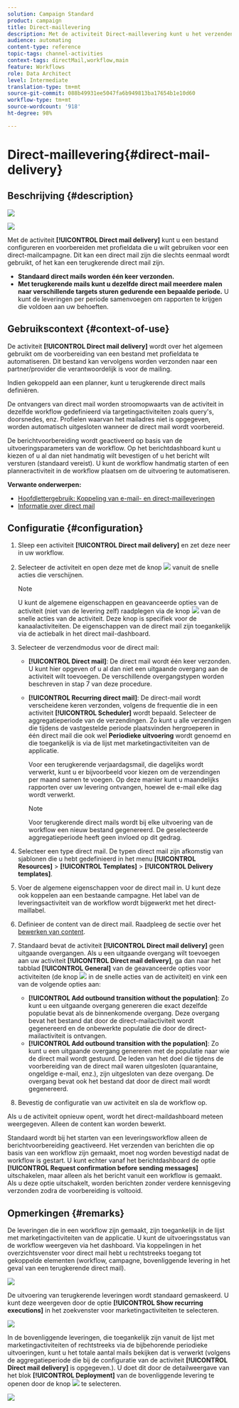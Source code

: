 ```yaml
---
solution: Campaign Standard
product: campaign
title: Direct-maillevering
description: Met de activiteit Direct-maillevering kunt u het verzenden van één e-mail of een terugkerende e-mail in een workflow configureren.
audience: automating
content-type: reference
topic-tags: channel-activities
context-tags: directMail,workflow,main
feature: Workflows
role: Data Architect
level: Intermediate
translation-type: tm+mt
source-git-commit: 088b49931ee5047fa6b949813ba17654b1e10d60
workflow-type: tm+mt
source-wordcount: '918'
ht-degree: 98%

---
```



# Direct-maillevering{#direct-mail-delivery}

## Beschrijving {#description}

![](assets/paper.png)

![](assets/recurrentpaper.png)

Met de activiteit **[!UICONTROL Direct mail delivery]** kunt u een bestand configureren en voorbereiden met profieldata die u wilt gebruiken voor een direct-mailcampagne. Dit kan een direct mail zijn die slechts eenmaal wordt gebruikt, of het kan een terugkerende direct mail zijn.

* **Standaard direct mails worden één keer verzonden.**
* **Met terugkerende mails kunt u dezelfde direct mail meerdere malen naar verschillende targets sturen gedurende een bepaalde periode.** U kunt de leveringen per periode samenvoegen om rapporten te krijgen die voldoen aan uw behoeften.

## Gebruikscontext {#context-of-use}

De activiteit **[!UICONTROL Direct mail delivery]** wordt over het algemeen gebruikt om de voorbereiding van een bestand met profieldata te automatiseren. Dit bestand kan vervolgens worden verzonden naar een partner/provider die verantwoordelijk is voor de mailing.

Indien gekoppeld aan een planner, kunt u terugkerende direct mails definiëren.

De ontvangers van direct mail worden stroomopwaarts van de activiteit in dezelfde workflow gedefinieerd via targetingactiviteiten zoals query&#39;s, doorsnedes, enz. Profielen waarvan het mailadres niet is opgegeven, worden automatisch uitgesloten wanneer de direct mail wordt voorbereid.

De berichtvoorbereiding wordt geactiveerd op basis van de uitvoeringsparameters van de workflow. Op het berichtdashboard kunt u kiezen of u al dan niet handmatig wilt bevestigen of u het bericht wilt versturen (standaard vereist). U kunt de workflow handmatig starten of een planneractiviteit in de workflow plaatsen om de uitvoering te automatiseren.

**Verwante onderwerpen:**

* [Hoofdlettergebruik: Koppeling van e-mail- en direct-mailleveringen](../../automating/using/coupling-email-direct-mail.md)
* [Informatie over direct mail](../../channels/using/about-direct-mail.md)

## Configuratie {#configuration}

1. Sleep een activiteit **[!UICONTROL Direct mail delivery]** en zet deze neer in uw workflow.
1. Selecteer de activiteit en open deze met de knop ![](assets/edit_darkgrey-24px.png) vanuit de snelle acties die verschijnen.

   >[!NOTE]
   >
   >U kunt de algemene eigenschappen en geavanceerde opties van de activiteit (niet van de levering zelf) raadplegen via de knop ![](assets/dlv_activity_params-24px.png) van de snelle acties van de activiteit. Deze knop is specifiek voor de kanaalactiviteiten. De eigenschappen van de direct mail zijn toegankelijk via de actiebalk in het direct mail-dashboard.

1. Selecteer de verzendmodus voor de direct mail:

   * **[!UICONTROL Direct mail]**: De direct mail wordt één keer verzonden. U kunt hier opgeven of u al dan niet een uitgaande overgang aan de activiteit wilt toevoegen. De verschillende overgangstypen worden beschreven in stap 7 van deze procedure.
   * **[!UICONTROL Recurring direct mail]**: De direct-mail wordt verscheidene keren verzonden, volgens de frequentie die in een activiteit **[!UICONTROL Scheduler]** wordt bepaald. Selecteer de aggregatieperiode van de verzendingen. Zo kunt u alle verzendingen die tijdens de vastgestelde periode plaatsvinden hergroeperen in één direct mail die ook wel **Periodieke uitvoering** wordt genoemd en die toegankelijk is via de lijst met marketingactiviteiten van de applicatie.

      Voor een terugkerende verjaardagsmail, die dagelijks wordt verwerkt, kunt u er bijvoorbeeld voor kiezen om de verzendingen per maand samen te voegen. Op deze manier kunt u maandelijks rapporten over uw levering ontvangen, hoewel de e-mail elke dag wordt verwerkt.

      >[!NOTE]
      >
      >Voor terugkerende direct mails wordt bij elke uitvoering van de workflow een nieuw bestand gegenereerd. De geselecteerde aggregatieperiode heeft geen invloed op dit gedrag.

1. Selecteer een type direct mail. De typen direct mail zijn afkomstig van sjablonen die u hebt gedefinieerd in het menu **[!UICONTROL Resources]** > **[!UICONTROL Templates]** > **[!UICONTROL Delivery templates]**.
1. Voer de algemene eigenschappen voor de direct mail in. U kunt deze ook koppelen aan een bestaande campagne. Het label van de leveringsactiviteit van de workflow wordt bijgewerkt met het direct-maillabel.
1. Definieer de content van de direct mail. Raadpleeg de sectie over het [bewerken van content](../../designing/using/personalization.md).
1. Standaard bevat de activiteit **[!UICONTROL Direct mail delivery]** geen uitgaande overgangen. Als u een uitgaande overgang wilt toevoegen aan uw activiteit **[!UICONTROL Direct mail delivery]**, ga dan naar het tabblad **[!UICONTROL General]** van de geavanceerde opties voor activiteiten (de knop ![](assets/dlv_activity_params-24px.png) in de snelle acties van de activiteit) en vink een van de volgende opties aan:

   * **[!UICONTROL Add outbound transition without the population]**: Zo kunt u een uitgaande overgang genereren die exact dezelfde populatie bevat als de binnenkomende overgang. Deze overgang bevat het bestand dat door de direct-mailactiviteit wordt gegenereerd en de onbewerkte populatie die door de direct-mailactiviteit is ontvangen.
   * **[!UICONTROL Add outbound transition with the population]**: Zo kunt u een uitgaande overgang genereren met de populatie naar wie de direct mail wordt gestuurd. De leden van het doel die tijdens de voorbereiding van de direct mail waren uitgesloten (quarantaine, ongeldige e-mail, enz.), zijn uitgesloten van deze overgang. De overgang bevat ook het bestand dat door de direct mail wordt gegenereerd.

1. Bevestig de configuratie van uw activiteit en sla de workflow op.

Als u de activiteit opnieuw opent, wordt het direct-maildashboard meteen weergegeven. Alleen de content kan worden bewerkt.

Standaard wordt bij het starten van een leveringsworkflow alleen de berichtvoorbereiding geactiveerd. Het verzenden van berichten die op basis van een workflow zijn gemaakt, moet nog worden bevestigd nadat de workflow is gestart. U kunt echter vanaf het berichtdashboard de optie **[!UICONTROL Request confirmation before sending messages]** uitschakelen, maar alleen als het bericht vanuit een workflow is gemaakt. Als u deze optie uitschakelt, worden berichten zonder verdere kennisgeving verzonden zodra de voorbereiding is voltooid.

## Opmerkingen {#remarks}

De leveringen die in een workflow zijn gemaakt, zijn toegankelijk in de lijst met marketingactiviteiten van de applicatie. U kunt de uitvoeringsstatus van de workflow weergeven via het dashboard. Via koppelingen in het overzichtsvenster voor direct mail hebt u rechtstreeks toegang tot gekoppelde elementen (workflow, campagne, bovenliggende levering in het geval van een terugkerende direct mail).

![](assets/wkf_display_parent_elements_direct_mail.png)

De uitvoering van terugkerende leveringen wordt standaard gemaskeerd. U kunt deze weergeven door de optie **[!UICONTROL Show recurring executions]** in het zoekvenster voor marketingactiviteiten te selecteren.

![](assets/wkf_display_recurrent_executions_direct_mail.png)

In de bovenliggende leveringen, die toegankelijk zijn vanuit de lijst met marketingactiviteiten of rechtstreeks via de bijbehorende periodieke uitvoeringen, kunt u het totale aantal mails bekijken dat is verwerkt (volgens de aggregatieperiode die bij de configuratie van de activiteit **[!UICONTROL Direct mail delivery]** is opgegeven.). U doet dit door de detailweergave van het blok **[!UICONTROL Deployment]** van de bovenliggende levering te openen door de knop ![](assets/wkf_dlv_detail_button.png) te selecteren.

![](assets/wkf_display_recurrent_executions_3_direct_mail.png)
